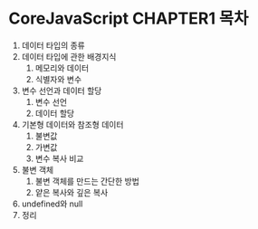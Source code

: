 # CoreJavaScript CHAPTER1 목차

1. 데이터 타입의 종류
2. 데이터 타입에 관한 배경지식
   1. 메모리와 데이터
   2. 식별자와 변수
3. 변수 선언과 데이터 할당
   1. 변수 선언
   2. 데이터 할당
4. 기본형 데이터와 참조형 데이터
   1. 불변값
   2. 가변값
   3. 변수 복사 비교
5. 불변 객체
   1. 불변 객체를 만드는 간단한 방법
   2. 얕은 복사와 깊은 복사
6. undefined와 null
7. 정리
